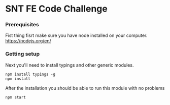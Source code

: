 # SNT FE Code Challenge

### Prerequisites
Fist thing fisrt make sure you have node installed on your computer. 
https://nodejs.org/en/

### Getting setup
Next you'll need to install typings and other generic modules.
```{r, engine='bash', count_lines}
npm install typings -g
npm install
```
After the installation you should be able to run this module with no problems
```{r, engine='bash', count_lines}
npm start
```
